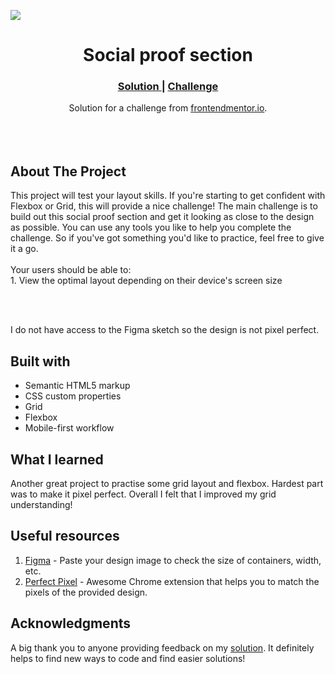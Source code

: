 <img src="https://github.com/catherineisonline/social-proof-section-frontendmentor/blob/main/images/project-preview.png?raw=true" ></img>

<h1 align="center">Social proof section</h1>

<div align="center">
  <h3>   <a href="https://www.frontendmentor.io/solutions/social-proof-section-VuyCscZZL">
      Solution
    </a>
  <span> | </span>    <a href="https://www.frontendmentor.io/challenges/social-proof-section-6e0qTv_bA">
      Challenge
    </a>
  </h3>
</div>
<div align="center">
   Solution for a challenge from  <a href="https://www.frontendmentor.io/" target="_blank">frontendmentor.io</a>.
</div>
<br>
<br>
<br>

## About The Project

<p>This project will test your layout skills. If you're starting to get confident with Flexbox or Grid, this will provide a nice challenge!
The main challenge is to build out this social proof section and get it looking as close to the design as possible.
You can use any tools you like to help you complete the challenge. So if you've got something you'd like to practice, feel free to give it a go.
<br><br>Your users should be able to:
<br>1. View the optimal layout depending on their device's screen size</p>
<br>
<br> <p>I do not have access to the Figma sketch so the design is not pixel perfect.</p>

## Built with

- Semantic HTML5 markup
- CSS custom properties
- Grid
- Flexbox
- Mobile-first workflow

## What I learned

Another great project to practise some grid layout and flexbox. Hardest part was to make it pixel perfect. Overall I felt that I improved my grid understanding!

## Useful resources

1. <a href="https://www.figma.com/">Figma</a> - Paste your design image to check the size of containers, width, etc.
2. <a href="https://chrome.google.com/webstore/detail/perfectpixel-by-welldonec/dkaagdgjmgdmbnecmcefdhjekcoceebi">Perfect Pixel</a> - Awesome Chrome extension that helps you to match the pixels of the provided design.

## Acknowledgments

A big thank you to anyone providing feedback on my <a href="https://www.frontendmentor.io/solutions/social-proof-section-VuyCscZZL">solution</a>. It definitely helps to find new ways to code and find easier solutions!
